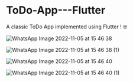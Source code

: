 # ToDo-App---Flutter
A classic ToDo App implemented using Flutter ! 🤓 

![WhatsApp Image 2022-11-05 at 15 46 38](https://user-images.githubusercontent.com/96545053/200136302-d1b6b451-9bad-41fd-b6bf-5d57fa7eb156.jpeg)

![WhatsApp Image 2022-11-05 at 15 46 38 (1)](https://user-images.githubusercontent.com/96545053/200136316-800c5b84-56f0-40a6-a2b6-4db1f9bf4236.jpeg)

![WhatsApp Image 2022-11-05 at 15 46 40](https://user-images.githubusercontent.com/96545053/200136325-bdfcd653-2f2b-4e45-96a5-36406a55d641.jpeg)

![WhatsApp Image 2022-11-05 at 15 46 40 (1)](https://user-images.githubusercontent.com/96545053/200136328-b917a582-009b-44ff-8cca-1111fc0555c5.jpeg)
